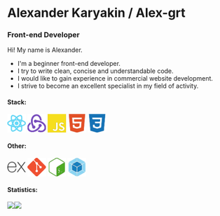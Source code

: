 # Alexander Karyakin / Alex-grt
### Front-end Developer
Hi! My name is Alexander.
* I'm a beginner front-end developer.
* I try to write clean, concise and understandable code.
* I would like to gain experience in commercial website development.
* I strive to become an excellent specialist in my field of activity.

#### Stack:
<p>  
  <img src="https://raw.githubusercontent.com/alex-grt/alex-grt/main/react-61DAFB-05.svg" height="42" alt="React">
  <img src="https://raw.githubusercontent.com/alex-grt/alex-grt/main/redux-764ABC-05.svg" height="42" alt="Redux">
  <img src="https://raw.githubusercontent.com/alex-grt/alex-grt/main/javascript-F7DF1E-02.svg" height="42" alt="JavaScript">
  <img src="https://raw.githubusercontent.com/alex-grt/alex-grt/main/html5-E34F26-05.svg" height="42" alt="HTML5">
  <img src="https://raw.githubusercontent.com/alex-grt/alex-grt/main/css3-1572B6-05.svg" height="42" alt="CSS3">
</p>

#### Other:
<p>
  <img src="https://raw.githubusercontent.com/alex-grt/alex-grt/main/express-fdfdfd-353535.svg" height="42" alt="Express.js">
  <img src="https://raw.githubusercontent.com/alex-grt/alex-grt/main/git-F05032-05.svg" height="42" alt="Git">
  <img src="https://raw.githubusercontent.com/alex-grt/alex-grt/main/gnubash-4EAA25-02.svg" height="42" alt="GNU Bash">
  <img src="https://raw.githubusercontent.com/alex-grt/alex-grt/main/webpack-8DD5F2-05-177FBF-02.svg" height="42" alt="Webpack">
</p>

#### Statistics:
<div>
  <a href="https://github-readme-stats.vercel.app/api?username=alex-grt&show_icons=true&theme=radical">
    <img src="https://github-readme-stats.vercel.app/api?username=alex-grt&show_icons=true&theme=default" align="left" height="140">
  </a>
  <a href="https://github-readme-stats.vercel.app/api/top-langs/?username=alex-grt&layout=compact">
    <img src="https://github-readme-stats.vercel.app/api/top-langs/?username=alex-grt&layout=compact" align="left" height="140">
  </a>
</div>
